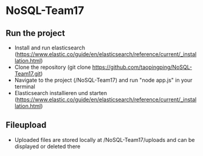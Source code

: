 # NoSQL-Team17

## Run the project

* Install and run elasticsearch (https://www.elastic.co/guide/en/elasticsearch/reference/current/_installation.html)
* Clone the repository (git clone https://github.com/taopingping/NoSQL-Team17.git)
* Navigate to the project (<yourpath>/NoSQL-Team17) and run "node app.js" in your terminal
* Elasticsearch installieren und starten (https://www.elastic.co/guide/en/elasticsearch/reference/current/_installation.html)

## Fileupload

* Uploaded files are stored locally at <yourpath>/NoSQL-Team17/uploads and can be displayed or deleted there
